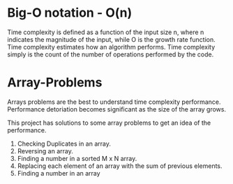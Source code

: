  
# Big-O notation - O(n)
Time complexity is defined as a function of the input size n, where n indicates the magnitude of the input, while O is the growth rate function. Time complexity estimates how an algorithm performs. Time complexity simply is the count of the number of operations performed by the code.
# Array-Problems
Arrays problems are the best to understand time complexity performance. Performance detoriation becomes significant as the size of the array grows.

This project has solutions to some array problems to get an idea of the performance. 
1. Checking Duplicates in an array.
2. Reversing an array.
3. Finding a number in a sorted M x N array.
4. Replacing each element of an array with the sum of previous elements.
5. Finding a number in an array

